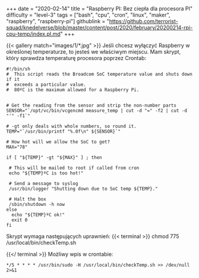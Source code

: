 +++
date = "2020-02-14"
title = "Raspberry PI: Bez ciepła dla procesora PI"
difficulty = "level-3"
tags = ["bash", "cpu", "cron", "linux", "maker", "raspberry", "raspberry-pi"]
githublink = "https://github.com/terrorist-squad/knedelverse/blob/master/content/post/2020/february/20200214-rpi-cpu-temp/index.pl.md"
+++

{{< gallery match="images/1/*.jpg" >}}
Jeśli chcesz wyłączyć Raspberry w określonej temperaturze, to jesteś we właściwym miejscu. Mam skrypt, który sprawdza temperaturę procesora poprzez Crontab:
```
#!/bin/sh
#  This script reads the Broadcom SoC temperature value and shuts down if it
#  exceeds a particular value.
#  80ºC is the maximum allowed for a Raspberry Pi.


# Get the reading from the sensor and strip the non-number parts
SENSOR="`/opt/vc/bin/vcgencmd measure_temp | cut -d "=" -f2 | cut -d "'" -f1`"

# -gt only deals with whole numbers, so round it.
TEMP="`/usr/bin/printf "%.0f\n" ${SENSOR}`"

# How hot will we allow the SoC to get?
MAX="78"

if [ "${TEMP}" -gt "${MAX}" ] ; then

 # This will be mailed to root if called from cron
 echo "${TEMP}ºC is too hot!"

 # Send a message to syslog
 /usr/bin/logger "Shutting down due to SoC temp ${TEMP}."

 # Halt the box
 /sbin/shutdown -h now
else
  echo "${TEMP}ºC ok!"
  exit 0
fi

```
Skrypt wymaga następujących uprawnień:
{{< terminal >}}
chmod 775 /usr/local/bin/checkTemp.sh

{{</ terminal >}}
Możliwy wpis w crontabie:
```
*/5 * * * * /usr/bin/sudo -H /usr/local/bin/checkTemp.sh >> /dev/null 2>&1

```